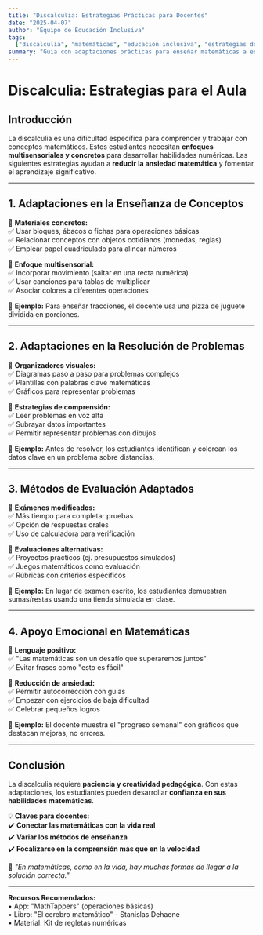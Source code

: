 ```yaml
---
title: "Discalculia: Estrategias Prácticas para Docentes"
date: "2025-04-07"
author: "Equipo de Educación Inclusiva"
tags:
  ["discalculia", "matemáticas", "educación inclusiva", "estrategias docentes"]
summary: "Guía con adaptaciones prácticas para enseñar matemáticas a estudiantes con discalculia. Incluye métodos de enseñanza, evaluación y apoyo emocional."
---
```


# **Discalculia: Estrategias para el Aula**

## **Introducción**

La discalculia es una dificultad específica para comprender y trabajar con conceptos matemáticos. Estos estudiantes necesitan **enfoques multisensoriales y concretos** para desarrollar habilidades numéricas. Las siguientes estrategias ayudan a **reducir la ansiedad matemática** y fomentar el aprendizaje significativo.

---

## **1. Adaptaciones en la Enseñanza de Conceptos**

📌 **Materiales concretos:**  
✅ Usar bloques, ábacos o fichas para operaciones básicas  
✅ Relacionar conceptos con objetos cotidianos (monedas, reglas)  
✅ Emplear papel cuadriculado para alinear números

📌 **Enfoque multisensorial:**  
✅ Incorporar movimiento (saltar en una recta numérica)  
✅ Usar canciones para tablas de multiplicar  
✅ Asociar colores a diferentes operaciones

🔹 **Ejemplo:** Para enseñar fracciones, el docente usa una pizza de juguete dividida en porciones.

---

## **2. Adaptaciones en la Resolución de Problemas**

📌 **Organizadores visuales:**  
✅ Diagramas paso a paso para problemas complejos  
✅ Plantillas con palabras clave matemáticas  
✅ Gráficos para representar problemas

📌 **Estrategias de comprensión:**  
✅ Leer problemas en voz alta  
✅ Subrayar datos importantes  
✅ Permitir representar problemas con dibujos

🔹 **Ejemplo:** Antes de resolver, los estudiantes identifican y colorean los datos clave en un problema sobre distancias.

---

## **3. Métodos de Evaluación Adaptados**

📌 **Exámenes modificados:**  
✅ Más tiempo para completar pruebas  
✅ Opción de respuestas orales  
✅ Uso de calculadora para verificación

📌 **Evaluaciones alternativas:**  
✅ Proyectos prácticos (ej. presupuestos simulados)  
✅ Juegos matemáticos como evaluación  
✅ Rúbricas con criterios específicos

🔹 **Ejemplo:** En lugar de examen escrito, los estudiantes demuestran sumas/restas usando una tienda simulada en clase.

---

## **4. Apoyo Emocional en Matemáticas**

📌 **Lenguaje positivo:**  
✅ "Las matemáticas son un desafío que superaremos juntos"  
✅ Evitar frases como "esto es fácil"

📌 **Reducción de ansiedad:**  
✅ Permitir autocorrección con guías  
✅ Empezar con ejercicios de baja dificultad  
✅ Celebrar pequeños logros

🔹 **Ejemplo:** El docente muestra el "progreso semanal" con gráficos que destacan mejoras, no errores.

---

## **Conclusión**

La discalculia requiere **paciencia y creatividad pedagógica**. Con estas adaptaciones, los estudiantes pueden desarrollar **confianza en sus habilidades matemáticas**.

💡 **Claves para docentes:**  
✔️ **Conectar las matemáticas con la vida real**  
✔️ **Variar los métodos de enseñanza**  
✔️ **Focalizarse en la comprensión más que en la velocidad**

📢 _"En matemáticas, como en la vida, hay muchas formas de llegar a la solución correcta."_

---

**Recursos Recomendados:**  
• App: "MathTappers" (operaciones básicas)  
• Libro: "El cerebro matemático" - Stanislas Dehaene  
• Material: Kit de regletas numéricas
